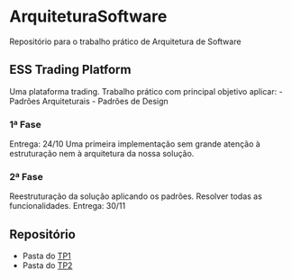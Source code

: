 # ArquiteturaSoftware
Repositório para o trabalho prático de Arquitetura de Software

## ESS Trading Platform
  Uma plataforma trading.
  Trabalho prático com principal objetivo aplicar:
  	- Padrões Arquiteturais
	- Padrões de Design
### 1ª Fase
  Entrega: 24/10
  Uma primeira implementação sem grande atenção à estruturação nem à arquitetura da nossa solução.

### 2ª Fase
  Reestruturação da solução aplicando os padrões. Resolver todas as funcionalidades.
  Entrega: 30/11
  
  
## Repositório
* Pasta do [TP1](https://github.com/PedroFreitas90/ArquiteturaSoftware/tree/master/TP1)
* Pasta do [TP2](https://github.com/PedroFreitas90/ArquiteturaSoftware/tree/master/TP2)
